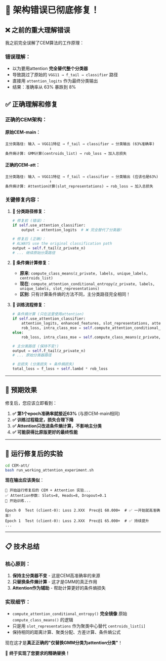 # 🎯 架构错误已彻底修复！

## ❌ **之前的重大理解错误**

我之前完全误解了CEM算法的工作原理：

### **错误理解**：
- 以为要用attention **完全替代整个分类器**
- 导致跳过了原始的 `VGG11 → f_tail → classifier` 路径
- 直接用 `attention_logits` 作为最终分类输出
- 结果：准确率从 63% 暴跌到 8%

## ✅ **正确理解和修复**

### **正确的CEM架构**：

#### **原始CEM-main**：
```
主分类路径: 输入 → VGG11特征 → f_tail → classifier → 分类输出 (63%准确率)
                    ↓
条件熵计算: GMM计算(centroids_list) → rob_loss → 加入总损失
```

#### **正确的CEM-att**：
```
主分类路径: 输入 → VGG11特征 → f_tail → classifier → 分类输出 (应该也是63%)
                    ↓
条件熵计算: Attention计算(slot_representations) → rob_loss → 加入总损失
```

### **关键修复内容**：

1. **🔧 分类路径修复**：
   ```python
   # 修复前 (错误)：
   if self.use_attention_classifier:
       output = attention_logits  # ❌ 完全替代了分类器!
   
   # 修复后 (正确)：
   # ALWAYS use the original classification path
   output = self.f_tail(z_private_n)
   # ... 继续原始分类路径
   ```

2. **🔧 条件熵计算修复**：
   - **原来**: `compute_class_means(z_private, labels, unique_labels, centroids_list)`
   - **现在**: `compute_attention_conditional_entropy(z_private, labels, unique_labels, slot_representations)`
   - **区别**: 只有计算条件熵的方法不同，主分类路径完全相同！

3. **🔧 训练流程修复**：
   ```python
   # 条件熵计算 (只在这里使用attention)
   if self.use_attention_classifier:
       attention_logits, enhanced_features, slot_representations, attention_weights = self.attention_classify_features(z_private, label_private)
       rob_loss, intra_class_mse = self.compute_attention_conditional_entropy(z_private, label_private, unique_labels, slot_representations)
   else:
       rob_loss, intra_class_mse = self.compute_class_means(z_private, label_private, unique_labels, centroids_list)
   
   # 主分类路径 (保持不变!)
   output = self.f_tail(z_private_n)
   # ... 原始分类器路径
   
   # 总损失 (分类损失 + 条件熵损失)
   total_loss = f_loss + self.lambd * rob_loss
   ```

---

## 🎯 **预期效果**

修复后，您应该立即看到：

1. **✅ 第1个epoch准确率就接近63%** (与原CEM-main相同)
2. **✅ 训练过程稳定，损失合理下降**
3. **✅ Attention只改进条件熵计算，不影响主分类**
4. **✅ 可能获得比原版更好的最终性能**

---

## 🚀 **运行修复后的实验**

```bash
cd CEM-att/
bash run_working_attention_experiment.sh
```

**现在输出应该类似**：
```
🎯 开始运行修复后的 CEM + Attention 实验...
✅ Attention参数: Slots=8, Heads=8, Dropout=0.1
🚀 开始训练...

Epoch 0  Test (client-0): Loss 2.XXX  Prec@1 60.000+  # ✅ 一开始就高准确率!
Epoch 1  Test (client-0): Loss 2.XXX  Prec@1 65.000+  # ✅ 持续提升
...
```

---

## 📋 **技术总结**

### **核心原则**：
1. **保持主分类器不变** - 这是CEM高准确率的来源
2. **只替换条件熵计算** - 这才是GMM的真正作用
3. **Attention作为辅助** - 帮助计算更好的条件熵损失

### **实现细节**：
- `compute_attention_conditional_entropy()` **完全镜像** 原始 `compute_class_means()` 的逻辑
- 只是用 `slot_representations` 作为聚类中心替代 `centroids_list[i]`
- 保持相同的距离计算、聚类分配、方差计算、条件熵公式

现在这才是**真正正确的"仅替换GMM分类为attention分类"**！

🎉 **终于实现了您要求的精确替换！**
